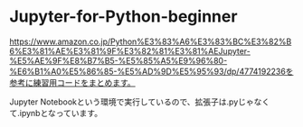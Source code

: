 # Jupyter-for-Python-beginner
https://www.amazon.co.jp/Python%E3%83%A6%E3%83%BC%E3%82%B6%E3%81%AE%E3%81%9F%E3%82%81%E3%81%AEJupyter-%E5%AE%9F%E8%B7%B5-%E5%85%A5%E9%96%80-%E6%B1%A0%E5%86%85-%E5%AD%9D%E5%95%93/dp/4774192236を参考に練習用コードをまとめます。

Jupyter Notebookという環境で実行しているので、拡張子は.pyじゃなくて.ipynbとなっています。
